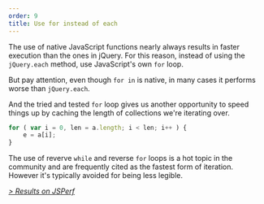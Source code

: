 ```yaml
---
order: 9
title: Use for instead of each
---
```


The use of native JavaScript functions nearly always results in faster execution than the ones in jQuery. For this reason, instead of using the `jQuery.each` method, use JavaScript's own `for` loop.

But pay attention, even though `for in` is native, in many cases it performs worse than `jQuery.each`.

And the tried and tested `for` loop gives us another opportunity to speed things up by caching the length of collections we're iterating over.

```js
for ( var i = 0, len = a.length; i < len; i++ ) {
	e = a[i];
}
```

The use of reverve `while` and reverse `for` loops is a hot topic in the community and are frequently cited as the fastest form of iteration. However it's typically avoided for being less legible.

*[> Results on JSPerf](http://jsperf.com/browser-diet-jquery-each-vs-for-loop)*